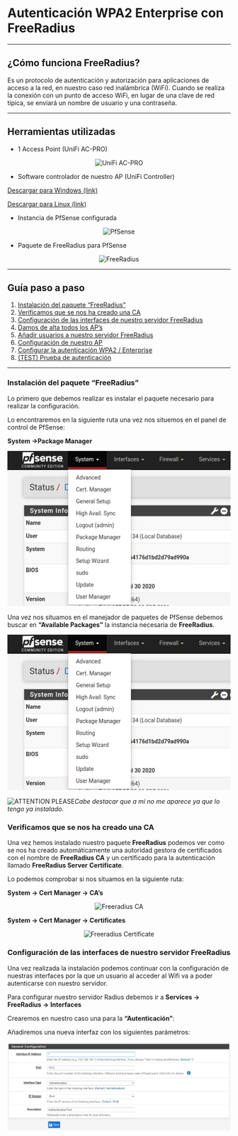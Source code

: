 # Autenticación WPA2 Enterprise con FreeRadius

---

## ¿Cómo funciona FreeRadius?

Es un protocolo de autenticación y autorización para aplicaciones de acceso a la red, en nuestro caso red inalámbrica (WiFi). Cuando se realiza la conexión con un punto de acceso WiFi, en lugar de una clave de red típica, se enviará un nombre de usuario y una contraseña. 

---

## Herramientas utilizadas

* 1 Access Point (UniFi AC-PRO)

<p align="center"><img src="https://cdn.shopify.com/s/files/1/0019/7518/9613/products/UAP-AC-PRO_grande.png?v=1616583501" alt="UniFi AC-PRO" width="150" height="150"></p>

* Software controlador de nuestro AP (UniFi Controller)

<a href="https://www.ui.com/download/unifi/#" class="button">Descargar para Windows (link)</a>

<a href="https://www.ui.com/download/unifi/#" class="button">Descargar para Linux (link)</a>

* Instancia de PfSense configurada

<p align="center"><img src="https://upload.wikimedia.org/wikipedia/commons/thumb/b/b9/PfSense_logo.png/1200px-PfSense_logo.png" alt="PfSense" width="250" height="70"></p>

* Paquete de FreeRadius para PfSense

<p align="center"><img src="https://upload.wikimedia.org/wikipedia/commons/thumb/5/5b/Freeradius_logo.svg/2560px-Freeradius_logo.svg.png" alt="FreeRadius" width="250" height="70"></p>

---

## Guía paso a paso

1. [Instalación del paquete “FreeRadius”](#freeradius-install)
2. [Verificamos que se nos ha creado una CA](#freeradius-ca)
3. [Configuración de las interfaces de nuestro servidor FreeRadius](#freeradius-interfaces)
4. [Damos de alta todos los AP’s](#freeradius-ap)
5. [Añadir usuarios a nuestro servidor FreeRadius](#freeradius-users)
6. [Configuración de nuestro AP](#freeradius-ap-config)
7. [Configurar la autenticación WPA2 / Enterprise](#freeradius-wpa2)
8. [(TEST) Prueba de autenticación](#freeradius-test)

---

### Instalación del paquete “FreeRadius” <a name="freeradius-install"></a>

Lo primero que debemos realizar es instalar el paquete necesario para realizar la
configuración.

Lo encontraremos en la siguiente ruta una vez nos situemos en el panel de control de
PfSense:

**System →Package Manager**

<p align="center"><img src="https://github.com/demontaim/WPA2-ENTERPRISE-CON-FREERADIUS/blob/main/img/packagemanager.png?raw=true" alt="Package Manager"></p>

Una vez nos situamos en el manejador de paquetes de PfSense debemos buscar en
**“Available Packages”** la instancia necesaria de **FreeRadius**.

<p align="center"><img src="https://github.com/demontaim/WPA2-ENTERPRISE-CON-FREERADIUS/blob/main/img/packagemanager.png?raw=true" alt="Freeradius Package"></p>

<p align="left"><img src="https://www.svgrepo.com/show/178970/eye-medical.svg" alt="ATTENTION PLEASE" width="30px" height="30px"><em>Cabe destacar que a mí no me aparece ya que lo tengo ya instalado.</em></p>

### Verificamos que se nos ha creado una CA <a name="freeradius-ca"></a>

Una vez hemos instalado nuestro paquete **FreeRadius** podemos ver como se nos ha
creado automáticamente una autoridad gestora de certificados con el nombre de
**FreeRadius CA** y un certificado para la autenticación llamado **FreeRadius Server**
**Certificate**.

Lo podemos comprobar si nos situamos en la siguiente ruta:

**System → Cert Manager → CA’s**

<p align="center"><img src="img" alt="Freeradius CA"></p>

**System → Cert Manager → Certificates**

<p align="center"><img src="img" alt="Freeradius Certificate"></p>

### Configuración de las interfaces de nuestro servidor FreeRadius <a name="freeradius-interfaces"></a>

Una vez realizada la instalación podemos continuar con la configuración de nuestras
interfaces por la que un usuario al acceder al Wifi va a poder autenticarse con nuestro
servidor.

Para configurar nuestro servidor Radius debemos ir a **Services → FreeRadius →**
**Interfaces**

Crearemos en nuestro caso una para la **“Autenticación”**:

Añadiremos una nueva interfaz con los siguientes parámetros:

<p align="center"><img src="https://github.com/demontaim/WPA2-ENTERPRISE-CON-FREERADIUS/blob/main/img/auth_interface.png" alt="Auth Interface"></p>